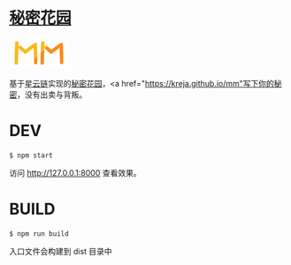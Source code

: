 # <a href="https://kreja.github.io/mm">秘密花园</a>

<img src="img/logo.png" width="107px" />

基于<a href="https://nebulas.io/">星云链</a>实现的<a href="https://kreja.github.io/mm">秘密花园</a>，<a href="https://kreja.github.io/mm"写下你的秘密</a>，没有出卖与背叛。

# DEV

```
$ npm start
```

访问 <a href="http://127.0.0.1:8000">http://127.0.0.1:8000</a> 查看效果。

# BUILD

```
$ npm run build
```

入口文件会构建到 dist 目录中